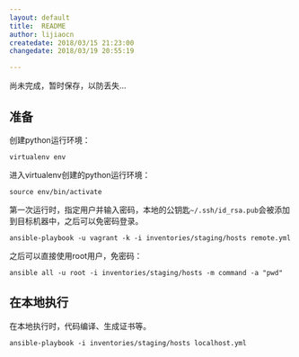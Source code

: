 ```yaml
---
layout: default
title:  README
author: lijiaocn
createdate: 2018/03/15 21:23:00
changedate: 2018/03/19 20:55:19

---
```


尚未完成，暂时保存，以防丢失...

## 准备

创建python运行环境：

	virtualenv env

进入virtualenv创建的python运行环境：

	source env/bin/activate

第一次运行时，指定用户并输入密码，本地的公钥匙`~/.ssh/id_rsa.pub`会被添加到目标机器中，之后可以免密码登录。

	ansible-playbook -u vagrant -k -i inventories/staging/hosts remote.yml

之后可以直接使用root用户，免密码：

	ansible all -u root -i inventories/staging/hosts -m command -a "pwd"

## 在本地执行

在本地执行时，代码编译、生成证书等。

	ansible-playbook -i inventories/staging/hosts localhost.yml
